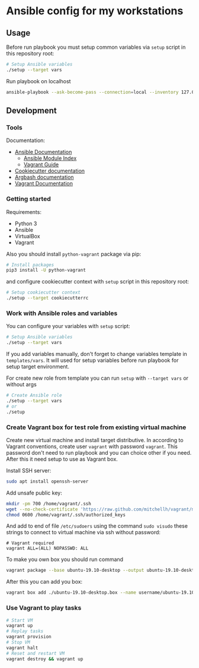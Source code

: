 # Ansible config for my workstations

## Usage

Before run playbook you must setup common variables via `setup` script in this repository root:

```bash
# Setup Ansible variables
./setup --target vars
```

Run playbook on localhost

```bash
ansible-playbook --ask-become-pass --connection=local --inventory 127.0.0.1, playbook.yml
```

## Development

### Tools

Documentation:

- [Ansible Documentation](https://docs.ansible.com/ansible/latest/index.html)
  - [Ansible Module Index](https://docs.ansible.com/ansible/latest/modules/modules_by_category.html)
  - [Vagrant Guide](https://docs.ansible.com/ansible/latest/scenario_guides/guide_vagrant.html)
- [Cookiecutter documentation](https://cookiecutter.readthedocs.io/en/latest/readme.html)
- [Argbash documentation](https://argbash.readthedocs.io/en/stable/)
- [Vagrant Documentation](https://www.vagrantup.com/docs/)

### Getting started

Requirements:

- Python 3
- Ansible
- VirtualBox
- Vagrant

Also you should install `python-vagrant` package via pip:

```bash
# Install packages
pip3 install -U python-vagrant
```

and configure cookiecutter context with `setup` script in this repository root:

```bash
# Setup cookiecutter context
./setup --target cookiecutterrc
```

### Work with Ansible roles and variables

You can configure your variables with `setup` script:

```bash
# Setup Ansible variables
./setup --target vars
```

If you add variables manually, don't forget to change variables template in `templates/vars`. 
It will used for setup variables before run playbook for setup target environment.

For create new role from template you can run `setup` with `--target vars` or without args

```bash
# Create Ansible role
./setup --target vars
# or
./setup
```

### Create Vagrant box for test role from existing virtual machine

Create new virtual machine and install target distributive. 
In according to Vagrant conventions, create user `vagrant` with password `vagrant`. 
This password don't need to run playbook and you can choice other if you need.
After this it need setup to use as Vagrant box. 

Install SSH server:

```bash
sudo apt install openssh-server
```

Add unsafe public key:  

```bash
mkdir -pm 700 /home/vagrant/.ssh
wget --no-check-certificate 'https://raw.github.com/mitchellh/vagrant/master/keys/vagrant.pub' -O /home/vagrant/.ssh/authorized_keys
chmod 0600 /home/vagrant/.ssh/authorized_keys
```

And add to end of file `/etc/sudoers` using the command `sudo visudo` these strings
to connect to virtual machine via ssh without password:

```
# Vagrant required
vagrant ALL=(ALL) NOPASSWD: ALL
```

To make you own box you should run command

```bash
vagrant package --base ubuntu-19.10-desktop --output ubuntu-19.10-desktop.box
``` 

After this you can add you box:

```bash
vagrant box add ./ubuntu-19.10-desktop.box --name username/ubuntu-19.10-desktop
```

### Use Vagrant to play tasks

```bash
# Start VM
vagrant up
# Replay tasks
vagrant provision
# Stop VM
vagrant halt
# Reset and restart VM
vagrant destroy && vagrant up
```

